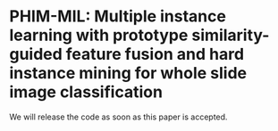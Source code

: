 # PHIM-MIL: Multiple instance learning with prototype similarity-guided feature fusion and hard instance mining for whole slide image classification
We will release the code as soon as this paper is accepted.
